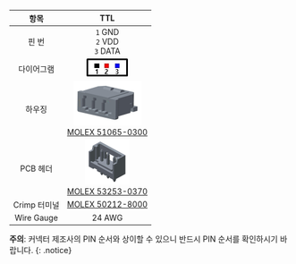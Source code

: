 
|항목|TTL|
|:---:|:---:|
|핀 번|`1` GND<br>`2` VDD<br>`3` DATA|
|다이어그램|![](/assets/images/dxl/molex_532530370_diagram.png)|
|하우징|![](/assets/images/dxl/molex_510650300.png)<br />[MOLEX 51065-0300]|
|PCB 헤더|![](/assets/images/dxl/molex_532530370.png)<br />[MOLEX 53253-0370]|
|Crimp 터미널|[MOLEX 50212-8000]|
|Wire Gauge|24 AWG|

**주의**: 커넥터 제조사의 PIN 순서와 상이할 수 있으니 반드시 PIN 순서를 확인하시기 바랍니다.
{: .notice}

[MOLEX 51065-0300]: https://www.molex.com/molex/products/datasheet.jsp?part=active/0510650300_CRIMP_HOUSINGS.xml&channel=Product
[MOLEX 53253-0370]: https://www.molex.com/molex/products/datasheet.jsp?part=active/0532530370_PCB_HEADERS.xml
[MOLEX 50212-8000]: https://www.molex.com/molex/products/datasheet.jsp?part=active/0502128000_CRIMP_TERMINALS.xml
